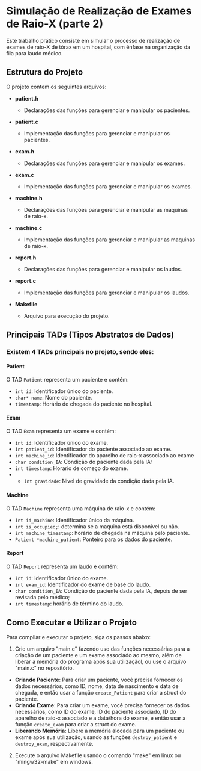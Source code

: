 # Simulação de Realização de Exames de Raio-X (parte 2)

  Este trabalho prático consiste em simular o processo de realização de exames de raio-X de tórax em um hospital, com ênfase na organização da fila para laudo médico. 

## Estrutura do Projeto

O projeto contem os seguintes arquivos:

- **patient.h**
  - Declarações das funções para gerenciar e manipular os pacientes.

- **patient.c**
  - Implementação das funções para gerenciar e manipular os pacientes.

- **exam.h**
  - Declarações das funções para gerenciar e manipular os exames.

- **exam.c**
  - Implementação das funções para gerenciar e manipular os exames.
 
- **machine.h**
  - Declarações das funções para gerenciar e manipular as maquinas de raio-x.

- **machine.c**
  - Implementação das funções para gerenciar e manipular as maquinas de raio-x.
 
- **report.h**
  - Declarações das funções para gerenciar e manipular os laudos.

- **report.c**
  - Implementação das funções para gerenciar e manipular os laudos.
    
- **Makefile**
  - Arquivo para execução do projeto.
  

## Principais TADs (Tipos Abstratos de Dados)

### Existem 4 TADs principais no projeto, sendo eles:

#### Patient
O TAD `Patient` representa um paciente e contém:

- `int id`: Identificador único do paciente.
- `char* name`: Nome do paciente.
- `timestamp`: Horário de chegada do paciente no hospital.
  
#### Exam

O TAD `Exam` representa um exame e contém:

- `int id`: Identificador único do exame.
- `int patient_id`: Identificador do paciente associado ao exame.
- `int machine_id`: Identificador do aparelho de raio-x associado ao exame
- `char condition_IA`: Condição do paciente dada pela IA: 
- `int timestamp`: Horario de começo do exame.
- - `int gravidade`: Nivel de gravidade da condição dada pela IA.

#### Machine
O TAD `Machine` representa uma máquina de raio-x e contém:

- `int id_machine`: Identificador único da máquina.
- `int is_occupied;`: determina se a maquina está disponivel ou não.
- `int machine_timestamp`: horário de chegada na máquina pelo paciente.
- `Patient *machine_patient`: Ponteiro para os dados do paciente.

#### Report
O TAD `Report` representa um laudo e contém:

- `int id`: Identificador único do exame.
- `int exam_id`: Identificador do exame de base do laudo.
- `char condition_IA`: Condição do paciente dada pela IA, depois de ser revisada pelo médico;
- `int timestamp`: horário de término do laudo.




## Como Executar e Utilizar o Projeto

Para compilar e executar o projeto, siga os passos abaixo:

1. Crie um arquivo "main.c" fazendo uso das funções necessárias para a criação de um paciente e um exame associado ao mesmo, além de liberar a memória do programa após sua utilizaçãol, ou use o arquivo "main.c" no repositório.
  - **Criando Paciente**: Para criar um paciente, você precisa fornecer os dados necessários, como ID, nome, data de nascimento e data de chegada, e então usar a função `create_Patient` para criar a struct do paciente.
  - **Criando Exame**: Para criar um exame, você precisa fornecer os dados necessários, como ID do exame, ID do paciente associado, ID do aparelho de raio-x associado e a data/hora do exame, e então usar a função `create_exam` para criar a struct do exame.
  - **Liberando Memória**: Libere a memória alocada para um paciente ou exame após sua utilização, usando as funções `destroy_patient` e `destroy_exam`, respectivamente.
    
2. Execute o arquivo Makefile usando o comando "make" em linux ou "mingw32-make" em windows.
